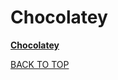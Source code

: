 Chocolatey
==========
[**Chocolatey**](https://chocolatey.org)

[BACK TO TOP](https://github.com/ctrl-alt-del/devenv)
